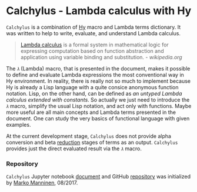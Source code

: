 # Calchylus - Lambda calculus with Hy

`Calchylus` is a combination of [Hy](http://docs.hylang.org) macro and Lambda terms dictionary. It was written to help to write, evaluate, and understand Lambda calculus.

<blockquote><a href="https://en.wikipedia.org/wiki/Lambda_calculus">Lambda calculus</a> is a formal system in mathematical logic for expressing computation based on function abstraction and application using variable binding and substitution. -<i> wikipedia.org</i></blockquote>

The `𝜆` (Lambda) macro, that is presented in the document, makes it possible to define and evaluate Lambda expressions the most conventional way in Hy environment. In reality, there is really not so much to implement because Hy is already a Lisp language with a quite consice anonymous function notation. Lisp, on the other hand, can be defined as *an untyped Lambda calculus extended with constants*. So actually we just need to introduce the `𝜆` macro, simplify the usual Lisp notation, and act only with functions. Maybe more useful are all main concepts and Lambda terms presented in the document. One can study the very basics of functional language with given examples.

At the current development stage, `Calchylus` does not provide alpha conversion and beta [reduction](https://en.wikipedia.org/wiki/Lambda_calculus#Reduction) stages of terms as an output. `Calchylus` provides just the direct evaluated result via the `𝜆` macro.

### Repository

`Calchylus` Jupyter notebook [document](http://nbviewer.jupyter.org/github/markomanninen/calchylus/blob/master/Calchylus%20-%20Lambda%20calculus%20in%20Hy.ipynb) and GitHub [repository](https://github.com/markomanninen/calchylus) was initialized by [Marko Manninen](https://github.com/markomanninen), 08/2017.
